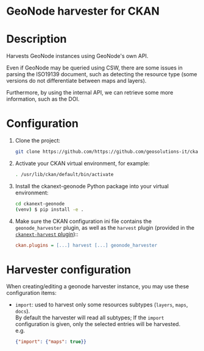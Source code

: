 # GeoNode harvester for CKAN

# Description

Harvests GeoNode instances using GeoNode's own API.

Even if GeoNode may be queried using CSW, there are some issues in parsing the ISO19139 document,
such as detecting the resource type (some versions do not differentiate between
maps and layers).

Furthermore, by using the internal API, we can retrieve some more information, such as the DOI.

# Configuration

1. Clone the project:
   ```bash
   git clone https://github.com/https://github.com/geosolutions-it/ckanext-geonode.git

1. Activate your CKAN virtual environment, for example:
   ```bash
   . /usr/lib/ckan/default/bin/activate
   ```

1. Install the ckanext-geonode Python package into your virtual environment:
   ```bash
   cd ckanext-geonode
   (venv) $ pip install -e .
   ```

1. Make sure the CKAN configuration ini file contains the `geonode_harvester` plugin, as
   well as the `harvest` plugin (provided in the [`ckanext-harvest` plugin](https://github.com/ckan/ckanext-harvest))::
   ```ini
   ckan.plugins = [...] harvest [...] geonode_harvester
   ``` 

# Harvester configuration

When creating/editing a geonode harvester instance, you may use these configuration items:
- `import`: used to harvest only some resources subtypes (`layers`, `maps`, `docs`).   
  By default the harvester will read all subtypes; If the `import` configuration is given,
  only the selected entries will be harvested.  
  e.g.  
  ```json
  {"import": {"maps": true}}
  ```
